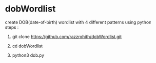 # dobWordlist
create DOB(date-of-birth) wordlist with 4 different patterns using python
steps :
  1) git clone https://github.com/razzrohith/dobWordlist.git
  
  2) cd dobWordlist
  
  3) python3 dob.py
  
